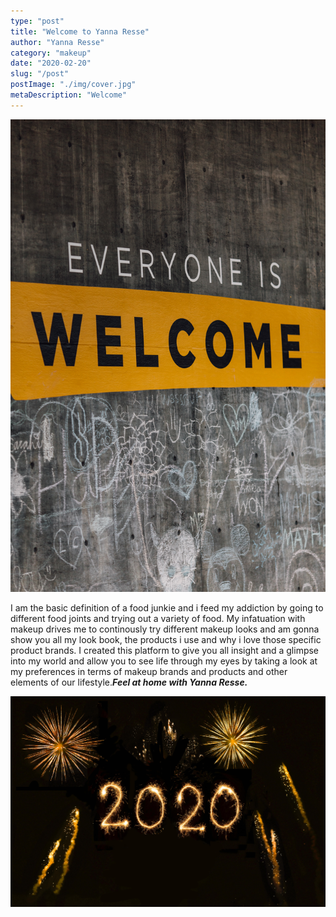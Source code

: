 ```yaml
---
type: "post"
title: "Welcome to Yanna Resse"
author: "Yanna Resse"
category: "makeup"
date: "2020-02-20"
slug: "/post"
postImage: "./img/cover.jpg"
metaDescription: "Welcome"
---
```


![welcome](./img/welcome.jpg)

I am the basic definition of a food junkie and i feed my addiction by going to different food joints and trying out a variety of food. My infatuation with makeup drives me to continously try different makeup looks and am gonna show you all my look book, the products i use and why i love those specific product brands. I created this platform to give you all insight and a glimpse into my world and allow you to see life through my eyes by taking a look at my preferences in terms of makeup brands and products and other elements of our lifestyle._**Feel at home with Yanna Resse.**_

![welcome](./img/2020.jpg)
